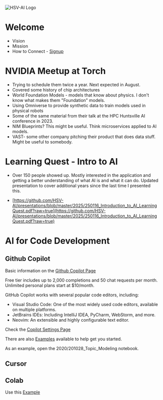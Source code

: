 ![HSV-AI Logo](https://hsv.ai/wp-content/uploads/2022/03/logo_v11_2022.png)


# Welcome

- Vision
- Mission
- How to Connect - [Signup](https://hsv.ai/subscribe)

# NVIDIA Meetup at Torch

- Trying to schedule them twice a year. Next expected in August.
- Covered some history of chip architectures
- World Foundation Models - models that know about physics. I don't know what makes them "Foundation" models.
- Using Omniverse to provide synthetic data to train models used in physical robots
- Some of the same material from their talk at the HPC Huntsville AI conference in 2023.
- NIM Blueprints? This might be useful. Think microservices applied to AI models.
- VAST- some other company pitching their product that does data stuff. Might be useful to somebody.

# Learning Quest - Intro to AI

- Over 150 people showed up. Mostly interested in the application and getting a better understanding of what AI is and what it can do. Updated presentation to cover additional years since the last time I presented this.

- [https://github.com/HSV-AI/presentations/blob/master/2025/250116_Introduction_to_AI_LearningQuest.pdf?raw=true](https://github.com/HSV-AI/presentations/blob/master/2025/250116_Introduction_to_AI_LearningQuest.pdf?raw=true)

# AI for Code Development

## Github Copilot

Basic information on the [Github Copilot Page](https://github.com/features/copilot)

Free tier includes up to 2,000 completions and 50 chat requests per month. Unlimited personal plans start at $10/month.

GitHub Copilot works with several popular code editors, including:

- Visual Studio Code: One of the most widely used code editors, available on multiple platforms.
- JetBrains IDEs: Including IntelliJ IDEA, PyCharm, WebStorm, and more.
- Neovim: An extensible and highly configurable text editor.

Check the [Copilot Settings Page](https://github.com/settings/copilot)

There are also [Examples](https://docs.github.com/en/copilot/example-prompts-for-github-copilot-chat) available to help get you started.

As an example, open the 2020/201028_Topic_Modeling notebook.

## Cursor

## Colab

Use this [Example](https://colab.research.google.com/github/HSV-AI/presentations/blob/master/2019/190417_spaCy.ipynb)